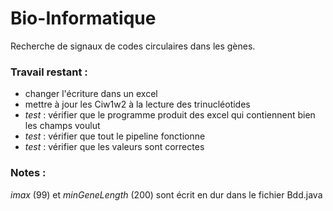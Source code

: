 # Bio-Informatique

Recherche de signaux de codes circulaires dans les gènes.

### Travail restant :
- changer l'écriture dans un excel
- mettre à jour les Ciw1w2 à la lecture des trinucléotides
- *test* : vérifier que le programme produit des excel qui contiennent bien les champs voulut
- *test* : vérifier que tout le pipeline fonctionne
- *test* : vérifier que les valeurs sont correctes

### Notes :
*imax* (99) et *minGeneLength* (200) sont écrit en dur dans le fichier Bdd.java
